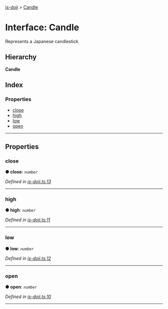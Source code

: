 [is-doji](../README.md) > [Candle](../interfaces/candle.md)

# Interface: Candle

Represents a Japanese candlestick

## Hierarchy

**Candle**

## Index

### Properties

* [close](candle.md#close)
* [high](candle.md#high)
* [low](candle.md#low)
* [open](candle.md#open)

---

## Properties

<a id="close"></a>

###  close

**● close**: *`number`*

*Defined in [is-doji.ts:13](https://github.com/ericcrosson/is-doji/blob/14472e4/src/is-doji.ts#L13)*

___
<a id="high"></a>

###  high

**● high**: *`number`*

*Defined in [is-doji.ts:11](https://github.com/ericcrosson/is-doji/blob/14472e4/src/is-doji.ts#L11)*

___
<a id="low"></a>

###  low

**● low**: *`number`*

*Defined in [is-doji.ts:12](https://github.com/ericcrosson/is-doji/blob/14472e4/src/is-doji.ts#L12)*

___
<a id="open"></a>

###  open

**● open**: *`number`*

*Defined in [is-doji.ts:10](https://github.com/ericcrosson/is-doji/blob/14472e4/src/is-doji.ts#L10)*

___

